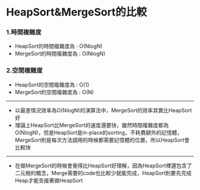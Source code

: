 # HeapSort&MergeSort的比較

### 1.時間複雜度
* HeapSort的時間複雜度為 : O(NlogN)
* MergeSort的時間複雜度為 : O(NlogN)

### 2.空間複雜度
* HeapSort的空間複雜度為 : O(1)
* MergeSort的空間複雜度為 : O(N)
----------------------------------------
* 以最差情況效率為O(NlogN)的演算法中，MergeSort的效率其實比HeapSort好
* 理論上HeapSort比MergeSort的速度還要快，雖然時間複雜度都為O(NlogN)，但是HeapSort是in-place的sorting，不耗費額外的記憶體， MergeSort則是每次方法調用的時候都需要記憶體的位置，所以HeapSort會比較快
----------------------------------------
* 在做MergeSort的時候會覺得比HeapSort好理解，因為HeapSort裡還包含了二元樹的概念，Merge需要的code也比較少就能完成，HeapSort則要先完成Heap才能去接著做HeapSort
